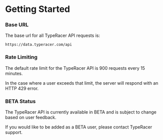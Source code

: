 # Getting Started

### Base URL

The base url for all TypeRacer API requests is: 

`https://data.typeracer.com/api`

### Rate Limiting

The default rate limit for the TypeRacer API is 900 requests every 15 minutes.

In the case where a user exceeds that limit, the server will respond with an HTTP 429 error.

### BETA Status

The TypeRacer API is currently available in BETA and is subject to change based on user feedback.

If you would like to be added as a BETA user, please contact TypeRacer support.